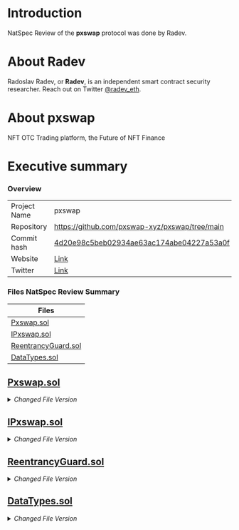 # Introduction
NatSpec Review of the **pxswap** protocol was done by Radev.

# About **Radev**
Radoslav Radev, or **Radev**, is an independent smart contract security researcher. Reach out on Twitter [@radev_eth](https://twitter.com/radev_eth).

# About **pxswap**
NFT OTC Trading platform, the Future of NFT Finance

# Executive summary

### Overview

|               |                                                                                                                                                   |
| :------------ | :------------------------------------------------------------------------------------------------------------------------------------------------ |
| Project Name  | pxswap                                                                                                                                            |
| Repository    | https://github.com/pxswap-xyz/pxswap/tree/main                                                                                                    |
| Commit hash	  | [4d20e98c5beb02934ae63ac174abe04227a53a0f](https://github.com/pxswap-xyz/pxswap/tree/4d20e98c5beb02934ae63ac174abe04227a53a0f)                    |
| Website       | [Link](https://www.pxswap.xyz/)                                                                                                                   |
| Twitter       | [Link](https://twitter.com/pxswap_xyz)                                                                                                            |


### Files NatSpec Review Summary

|Files|
|-|
| [Pxswap.sol](https://github.com/pxswap-xyz/pxswap/blob/4d20e98c5beb02934ae63ac174abe04227a53a0f/src/Pxswap.sol) |
| [IPxswap.sol](https://github.com/pxswap-xyz/pxswap/blob/4d20e98c5beb02934ae63ac174abe04227a53a0f/src/interfaces/IPxswap.sol) |
| [ReentrancyGuard.sol](https://github.com/pxswap-xyz/pxswap/blob/4d20e98c5beb02934ae63ac174abe04227a53a0f/src/abstract/ReentrancyGuard.sol) |
| [DataTypes.sol](https://github.com/pxswap-xyz/pxswap/blob/4d20e98c5beb02934ae63ac174abe04227a53a0f/src/types/DataTypes.sol) |





## [Pxswap.sol](https://github.com/pxswap-xyz/pxswap/blob/4d20e98c5beb02934ae63ac174abe04227a53a0f/src/Pxswap.sol)

<details>

<summary><i>Changed File Version</i></summary>

```solidity
// SPDX-License-Identifier: AGPL-3.0
pragma solidity 0.8.19;

import "lib/openzeppelin-contracts/contracts/token/ERC721/ERC721.sol";
import "lib/openzeppelin-contracts/contracts/token/ERC721/utils/ERC721Holder.sol";
import "lib/openzeppelin-contracts/contracts/utils/Counters.sol";
import "lib/openzeppelin-contracts/contracts/access/Ownable.sol";
import {ReentrancyGuard} from "./abstract/ReentrancyGuard.sol";
import {IPxswap} from "./interfaces/IPxswap.sol";
import {DataTypes} from "./types/DataTypes.sol";
import {Errors} from "./libraries/Errors.sol";

/**
 * @title pxswap
 * @author pxswap (https://github.com/pxswap-xyz/pxswap)
 * @author Ali Konuk - @alikonuk1
 * @dev This contract is for P2P trading non-fungible tokens (NFTs)
 * @dev Please reach out to ali@pxswap.xyz regarding this contract
 */
contract Pxswap is IPxswap, ERC721Holder, ReentrancyGuard, Ownable {
    using Counters for Counters.Counter;

    /// @notice Counter for trade IDs
    Counters.Counter private _tradeId;
    
    /// @notice Mapping of trade IDs to Trade structures
    mapping(uint256 => DataTypes.Trade) public trades;

    /// @notice Trading fee amount
    uint256 public fee;

    /**
     * @notice Open a new trade
     * @param offerNfts Addresses of the NFTs being offered
     * @param offerNftIds IDs of the NFTs being offered
     * @param requestNfts Addresses of the NFTs being requested
     */
    function openTrade(
        address[] calldata offerNfts,
        uint256[] calldata offerNftIds,
        address[] calldata requestNfts
    ) external {
        // Implementation
    }

    /**
     * @notice Cancel an existing trade
     * @param tradeId ID of the trade to be canceled
     */
    function cancelTrade(uint256 tradeId) external nonReentrant {
        // Implementation
    }

    /**
     * @notice Accept an existing trade
     * @param tradeId ID of the trade to be accepted
     * @param tokenIds IDs of the tokens involved in the trade
     */
    function acceptTrade(uint256 tradeId, uint256[] calldata tokenIds)
        external
        payable
        nonReentrant
    {
        // Implementation
    }

    /**
     * @notice Retrieve the offers of a given trade
     * @param tradeId ID of the trade
     * @return Addresses and IDs of the offered NFTs, requested NFTs, and trade open status
     */
    function getOffers(uint256 tradeId)
        external
        view
        returns (address[] memory, uint256[] memory, address[] memory, bool)
    {
        // Implementation
    }

    /**
     * @notice Set the trading fee
     * @param _fee The new fee amount
     */
    function setFee(uint256 _fee) external onlyOwner {
        fee = _fee;
    }

    /**
     * @notice Withdraw collected fees
     */
    function withdrawFees() external onlyOwner {
        // Implementation
    }
}
```

</details>



## [IPxswap.sol](https://github.com/pxswap-xyz/pxswap/blob/4d20e98c5beb02934ae63ac174abe04227a53a0f/src/interfaces/IPxswap.sol)

<details>

<summary><i>Changed File Version</i></summary>

```solidity

// SPDX-License-Identifier: AGPL-3.0
pragma solidity 0.8.19;

/**
 * @title IPxswap
 * @dev Interface for the Pxswap contract, defining the main events for trading operations.
 */
interface IPxswap {
    /**
     * @dev Emitted when a trade has been opened.
     * @param tradeId The unique identifier for the trade.
     * @param nfts Array of NFT addresses being offered in the trade.
     * @param requestNfts Array of NFT addresses that the initiator wants to receive.
     */
    event TradeOpened(
        uint256 indexed tradeId, address[] indexed nfts, address[] indexed requestNfts
    );

    /**
     * @dev Emitted when a trade has been canceled.
     * @param tradeId The unique identifier for the trade that was canceled.
     */
    event TradeCanceled(uint256 indexed tradeId);

    /**
     * @dev Emitted when a trade has been accepted and completed.
     * @param tradeId The unique identifier for the trade that was accepted.
     */
    event TradeAccepted(uint256 indexed tradeId);
}

```

</details>


## [ReentrancyGuard.sol](https://github.com/pxswap-xyz/pxswap/blob/4d20e98c5beb02934ae63ac174abe04227a53a0f/src/abstract/ReentrancyGuard.sol)

<details>

<summary><i>Changed File Version</i></summary>

```solidity
// SPDX-License-Identifier: MIT
pragma solidity 0.8.19;

/**
 * @title ReentrancyGuard
 * @author OpenZeppelin
 * @dev Contract module that helps prevent reentrant calls to a function.
 * Inheriting contracts must simply use the nonReentrant modifier to protect functions.
 */
abstract contract ReentrancyGuard {
    uint256 private constant _NOT_ENTERED = 1;
    uint256 private constant _ENTERED = 2;

    uint256 private _status;

    error ReentrancyGuardReentrantCall();

    /**
     * @dev Initializes the contract setting the deployer as the initial owner.
     */
    constructor() {
        _status = _NOT_ENTERED;
    }

    /**
     * @dev Modifier to prevent reentrant calls.
     * Mark a function with this to require that it is never simultaneously entered by multiple callers.
     */
    modifier nonReentrant() {
        _nonReentrantBefore();
        _;
        _nonReentrantAfter();
    }

    /**
     * @dev Hook that is called before any function marked as nonReentrant.
     * Any custom pre-logic can be added here.
     */
    function _nonReentrantBefore() private {
        if (_status == _ENTERED) {
            revert ReentrancyGuardReentrantCall();
        }

        _status = _ENTERED;
    }

    /**
     * @dev Hook that is called after any function marked as nonReentrant.
     * Any custom post-logic can be added here.
     */
    function _nonReentrantAfter() private {
        _status = _NOT_ENTERED;
    }

    /**
     * @dev Return the current status of the reentrancy guard.
     * @return True if the contract is currently entered, otherwise false.
     */
    function _reentrancyGuardEntered() internal view returns (bool) {
        return _status == _ENTERED;
    }
}
```

</details>



## [DataTypes.sol](https://github.com/pxswap-xyz/pxswap/blob/4d20e98c5beb02934ae63ac174abe04227a53a0f/src/types/DataTypes.sol)

<details>

<summary><i>Changed File Version</i></summary>

```solidity
// SPDX-License-Identifier: AGPL-3.0
pragma solidity 0.8.19;

library DataTypes {
    /**
     * @dev Struct representing a trade on the Pxswap platform.
     * @param initiator The address initiating the trade.
     * @param offeredNfts Array of NFT addresses being offered in the trade.
     * @param offeredNftsIds Array of NFT IDs corresponding to the offered NFTs.
     * @param requestNfts Array of NFT addresses that the initiator wants to receive.
     * @param isOpen Boolean representing whether the trade is open or closed.
     */
    struct Trade {
        address initiator;
        address[] offeredNfts;
        uint256[] offeredNftsIds;
        address[] requestNfts;
        bool isOpen;
    }
}
```

</details>
